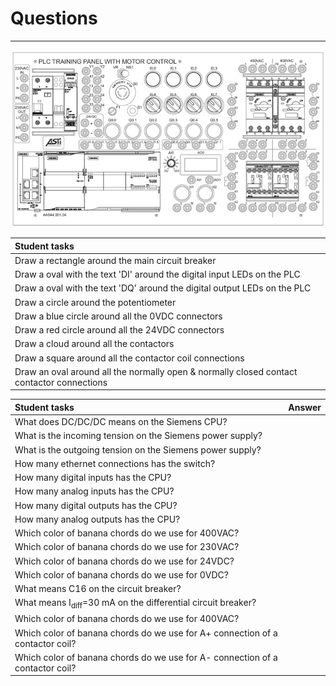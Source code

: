 # Questions
_____________________________________
![PLC Board](../Ex01/Images/PLC_Board_detail.jpg)

| Student tasks |
| :--- |
| Draw a rectangle around the main circuit breaker |  |
| Draw a oval with the text 'DI' around the digital input LEDs on the PLC|
| Draw a oval with the text 'DQ' around the digital output LEDs on the PLC|
| Draw a circle around the potentiometer|
| Draw a blue circle around all the 0VDC connectors |
| Draw a red circle around all the 24VDC connectors |
| Draw a cloud around all the contactors |  |
| Draw a square around all the contactor coil connections |  |
| Draw an oval around all the normally open & normally closed contact contactor connections |  |

| Student tasks | Answer |
| :--- | :--- |
| What does DC/DC/DC means on the Siemens CPU?|  |
| What is the incoming tension on the Siemens power supply?|  |
| What is the outgoing tension on the Siemens power supply?|  |
| How many ethernet connections has the switch? |  |
| How many digital inputs has the CPU? |  |
| How many analog inputs has the CPU? |  |
| How many digital outputs has the CPU? |  |
| How many analog outputs has the CPU? |  |
| Which color of banana chords do we use for 400VAC? |  |
| Which color of banana chords do we use for 230VAC? |  |
| Which color of banana chords do we use for 24VDC? |  |
| Which color of banana chords do we use for 0VDC? |  |
| What means C16 on the circuit breaker? |  |
| What means I<sub>diff</sub>=30 mA on the differential circuit breaker? |  |
| Which color of banana chords do we use for 400VAC? |  |
| Which color of banana chords do we use for A+ connection of a contactor coil? |  |
| Which color of banana chords do we use for A- connection of a contactor coil? |  |
